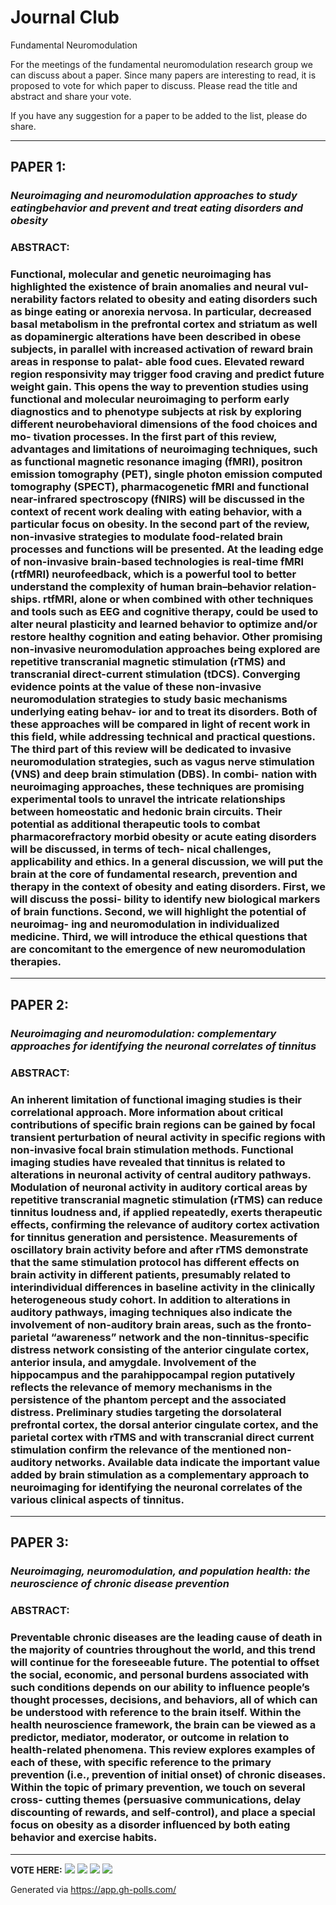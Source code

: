 # Journal Club
Fundamental Neuromodulation

For the meetings of the fundamental neuromodulation research group we can discuss about a paper. Since many papers are interesting to read, it is proposed to vote for which paper to discuss. Please read the title and abstract and share your vote. 

If you have any suggestion for a paper to be added to the list, please do share.

---
## **PAPER 1**:
### *Neuroimaging and neuromodulation approaches to study eatingbehavior and prevent and treat eating disorders and obesity*
### ABSTRACT:
### Functional, molecular and genetic neuroimaging has highlighted the existence of brain anomalies and neural vul- nerability factors related to obesity and eating disorders such as binge eating or anorexia nervosa. In particular, decreased basal metabolism in the prefrontal cortex and striatum as well as dopaminergic alterations have been described in obese subjects, in parallel with increased activation of reward brain areas in response to palat- able food cues. Elevated reward region responsivity may trigger food craving and predict future weight gain. This opens the way to prevention studies using functional and molecular neuroimaging to perform early diagnostics and to phenotype subjects at risk by exploring different neurobehavioral dimensions of the food choices and mo- tivation processes. In the first part of this review, advantages and limitations of neuroimaging techniques, such as functional magnetic resonance imaging (fMRI), positron emission tomography (PET), single photon emission computed tomography (SPECT), pharmacogenetic fMRI and functional near-infrared spectroscopy (fNIRS) will be discussed in the context of recent work dealing with eating behavior, with a particular focus on obesity. In the second part of the review, non-invasive strategies to modulate food-related brain processes and functions will be presented. At the leading edge of non-invasive brain-based technologies is real-time fMRI (rtfMRI) neurofeedback, which is a powerful tool to better understand the complexity of human brain–behavior relation- ships. rtfMRI, alone or when combined with other techniques and tools such as EEG and cognitive therapy, could be used to alter neural plasticity and learned behavior to optimize and/or restore healthy cognition and eating behavior. Other promising non-invasive neuromodulation approaches being explored are repetitive transcranial magnetic stimulation (rTMS) and transcranial direct-current stimulation (tDCS). Converging evidence points at the value of these non-invasive neuromodulation strategies to study basic mechanisms underlying eating behav- ior and to treat its disorders. Both of these approaches will be compared in light of recent work in this field, while addressing technical and practical questions. The third part of this review will be dedicated to invasive neuromodulation strategies, such as vagus nerve stimulation (VNS) and deep brain stimulation (DBS). In combi- nation with neuroimaging approaches, these techniques are promising experimental tools to unravel the intricate relationships between homeostatic and hedonic brain circuits. Their potential as additional therapeutic tools to combat pharmacorefractory morbid obesity or acute eating disorders will be discussed, in terms of tech- nical challenges, applicability and ethics. In a general discussion, we will put the brain at the core of fundamental research, prevention and therapy in the context of obesity and eating disorders. First, we will discuss the possi- bility to identify new biological markers of brain functions. Second, we will highlight the potential of neuroimag- ing and neuromodulation in individualized medicine. Third, we will introduce the ethical questions that are concomitant to the emergence of new neuromodulation therapies.
---

## **PAPER 2**:
### *Neuroimaging and neuromodulation: complementary approaches for identifying the neuronal correlates of tinnitus*
### ABSTRACT:
### An inherent limitation of functional imaging studies is their correlational approach. More information about critical contributions of specific brain regions can be gained by focal transient perturbation of neural activity in specific regions with non-invasive focal brain stimulation methods. Functional imaging studies have revealed that tinnitus is related to alterations in neuronal activity of central auditory pathways. Modulation of neuronal activity in auditory cortical areas by repetitive transcranial magnetic stimulation (rTMS) can reduce tinnitus loudness and, if applied repeatedly, exerts therapeutic effects, confirming the relevance of auditory cortex activation for tinnitus generation and persistence. Measurements of oscillatory brain activity before and after rTMS demonstrate that the same stimulation protocol has different effects on brain activity in different patients, presumably related to interindividual differences in baseline activity in the clinically heterogeneous study cohort. In addition to alterations in auditory pathways, imaging techniques also indicate the involvement of non-auditory brain areas, such as the fronto-parietal “awareness” network and the non-tinnitus-specific distress network consisting of the anterior cingulate cortex, anterior insula, and amygdale. Involvement of the hippocampus and the parahippocampal region putatively reflects the relevance of memory mechanisms in the persistence of the phantom percept and the associated distress. Preliminary studies targeting the dorsolateral prefrontal cortex, the dorsal anterior cingulate cortex, and the parietal cortex with rTMS and with transcranial direct current stimulation confirm the relevance of the mentioned non-auditory networks. Available data indicate the important value added by brain stimulation as a complementary approach to neuroimaging for identifying the neuronal correlates of the various clinical aspects of tinnitus.
---
## **PAPER 3**:
### *Neuroimaging, neuromodulation, and population health: the neuroscience of chronic disease prevention*
### ABSTRACT:
### Preventable chronic diseases are the leading cause of death in the majority of countries throughout the world, and this trend will continue for the foreseeable future. The potential to offset the social, economic, and personal burdens associated with such conditions depends on our ability to influence people’s thought processes, decisions, and behaviors, all of which can be understood with reference to the brain itself. Within the health neuroscience framework, the brain can be viewed as a predictor, mediator, moderator, or outcome in relation to health-related phenomena. This review explores examples of each of these, with specific reference to the primary prevention (i.e., prevention of initial onset) of chronic diseases. Within the topic of primary prevention, we touch on several cross- cutting themes (persuasive communications, delay discounting of rewards, and self-control), and place a special focus on obesity as a disorder influenced by both eating behavior and exercise habits.
---

**VOTE HERE:**
[![](https://api.gh-polls.com/poll/01DJCP04KNVHFV639BEG2NYFD1/Paper%201)](https://api.gh-polls.com/poll/01DJCP04KNVHFV639BEG2NYFD1/Paper%201/vote)
[![](https://api.gh-polls.com/poll/01DJCP04KNVHFV639BEG2NYFD1/Paper%202)](https://api.gh-polls.com/poll/01DJCP04KNVHFV639BEG2NYFD1/Paper%202/vote)
[![](https://api.gh-polls.com/poll/01DJCP04KNVHFV639BEG2NYFD1/Paper%203)](https://api.gh-polls.com/poll/01DJCP04KNVHFV639BEG2NYFD1/Paper%203/vote)
[![](https://api.gh-polls.com/poll/01DJCP04KNVHFV639BEG2NYFD1/Paper%204)](https://api.gh-polls.com/poll/01DJCP04KNVHFV639BEG2NYFD1/Paper%204/vote)


Generated via https://app.gh-polls.com/
